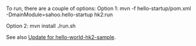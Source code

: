 To run, there are a couple of options:
Option 1:
mvn -f hello-startup/pom.xml -DmainModule=sahoo.hello-startup hk2:run

Option 2:
mvn install
./run.sh

See also [Update for hello-world-hk2-sample](http://avalez.blogspot.com/2012/02/my-expireience-with-hk2.html).


